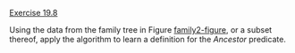 [Exercise 19.8](ex_8/)

Using the data from the family tree in
Figure [family2-figure](#/), or a subset thereof, apply the
algorithm to learn a definition for the ${Ancestor}$ predicate.
